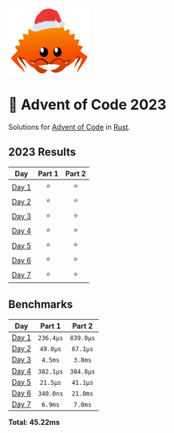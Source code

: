 <img src="./.assets/christmas_ferris.png" width="164">

# 🎄 Advent of Code 2023

Solutions for [Advent of Code](https://adventofcode.com/) in [Rust](https://www.rust-lang.org/).

<!--- advent_readme_stars table --->
## 2023 Results

| Day | Part 1 | Part 2 |
| :---: | :---: | :---: |
| [Day 1](https://adventofcode.com/2023/day/1) | ⭐ | ⭐ |
| [Day 2](https://adventofcode.com/2023/day/2) | ⭐ | ⭐ |
| [Day 3](https://adventofcode.com/2023/day/3) | ⭐ | ⭐ |
| [Day 4](https://adventofcode.com/2023/day/4) | ⭐ | ⭐ |
| [Day 5](https://adventofcode.com/2023/day/5) | ⭐ | ⭐ |
| [Day 6](https://adventofcode.com/2023/day/6) | ⭐ | ⭐ |
| [Day 7](https://adventofcode.com/2023/day/7) | ⭐ | ⭐ |
<!--- advent_readme_stars table --->

<!--- benchmarking table --->
## Benchmarks

| Day | Part 1 | Part 2 |
| :---: | :---: | :---:  |
| [Day 1](./src/bin/01.rs) | `236.4µs` | `839.0µs` |
| [Day 2](./src/bin/02.rs) | `49.0µs` | `67.1µs` |
| [Day 3](./src/bin/03.rs) | `4.5ms` | `3.8ms` |
| [Day 4](./src/bin/04.rs) | `382.1µs` | `384.8µs` |
| [Day 5](./src/bin/05.rs) | `21.5µs` | `41.1µs` |
| [Day 6](./src/bin/06.rs) | `340.0ns` | `21.0ms` |
| [Day 7](./src/bin/07.rs) | `6.9ms` | `7.0ms` |

**Total: 45.22ms**
<!--- benchmarking table --->
